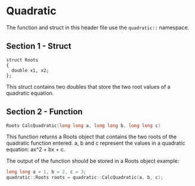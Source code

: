 # Quadratic
The function and struct in this header file use the `quadratic::` namespace.

## Section 1 - Struct

``` c+++
struct Roots
{
  double x1, x2;
};
```

This struct contains two doubles that store the two root values of a quadratic equation.

## Section 2 - Function

``` cpp
Roots CalcQuadratic(long long a, long long b, long long c)
```

This function returns a Roots object that contains the two roots of the quadratic function entered.
a, b and c represent the values in a quadratic equation: ax^2 + bx + c.

The output of the function should be stored in a Roots object example:

``` cpp
long long a = 1, b = 2, c = 3;
quadratic::Roots roots = quadratic::CalcQuadratic(a, b, c);
```
